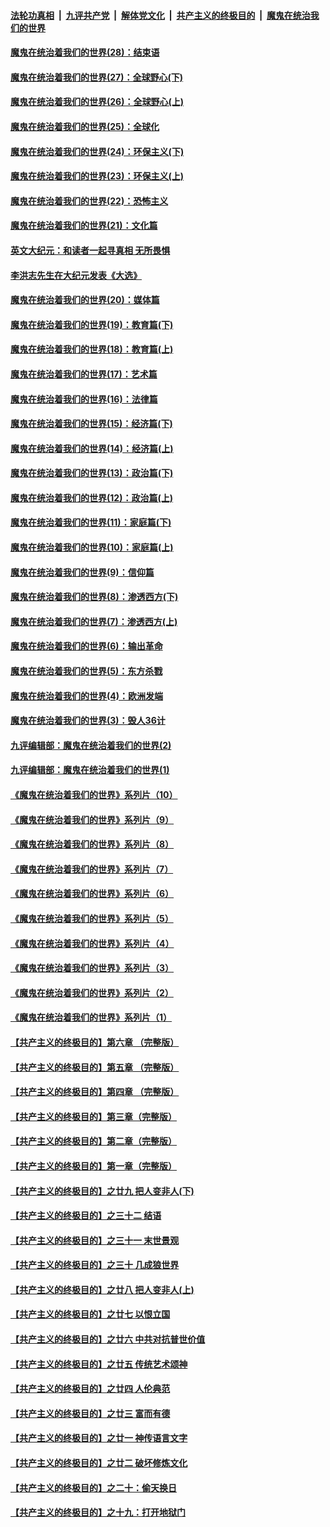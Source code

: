 ####  [法轮功真相](../../../../basic/blob/master/README.md?t=04241002) &nbsp;|&nbsp; [九评共产党](../../../../9ping.md/blob/master/README.md?t=04241002) &nbsp;|&nbsp; [解体党文化](../../../../jtdwh.md/blob/master/README.md?t=04241002)  &nbsp;|&nbsp; [共产主义的终极目的](../../../../gczydzjmd.md/blob/master/README.md?t=04241002) &nbsp;|&nbsp; [魔鬼在统治我们的世界](../../../../mgztzwmdsj.md/blob/master/README.md?t=04241002) 

#### [魔鬼在统治着我们的世界(28)：结束语](../pages/nsc422/n10936246.md?t=04241002) 

#### [魔鬼在统治着我们的世界(27)：全球野心(下)](../pages/nsc422/n10928319.md?t=04241002) 

#### [魔鬼在统治着我们的世界(26)：全球野心(上)](../pages/nsc422/n10900318.md?t=04241002) 

#### [魔鬼在统治着我们的世界(25)：全球化](../pages/nsc422/n10788205.md?t=04241002) 

#### [魔鬼在统治着我们的世界(24)：环保主义(下)](../pages/nsc422/n10695307.md?t=04241002) 

#### [魔鬼在统治着我们的世界(23)：环保主义(上)](../pages/nsc422/n10688613.md?t=04241002) 

#### [魔鬼在统治着我们的世界(22)：恐怖主义](../pages/nsc422/n10614727.md?t=04241002) 

#### [魔鬼在统治着我们的世界(21)：文化篇](../pages/nsc422/n10597706.md?t=04241002) 

#### [英文大纪元：和读者一起寻真相 无所畏惧](../pages/nsc422/n12542027.md?t=04241002) 

#### [李洪志先生在大纪元发表《大选》](../pages/nsc422/n12534746.md?t=04241002) 

#### [魔鬼在统治着我们的世界(20)：媒体篇](../pages/nsc422/n10586579.md?t=04241002) 

#### [魔鬼在统治着我们的世界(19)：教育篇(下)](../pages/nsc422/n10564808.md?t=04241002) 

#### [魔鬼在统治着我们的世界(18)：教育篇(上)](../pages/nsc422/n10526970.md?t=04241002) 

#### [魔鬼在统治着我们的世界(17)：艺术篇](../pages/nsc422/n10499093.md?t=04241002) 

#### [魔鬼在统治着我们的世界(16)：法律篇](../pages/nsc422/n10485969.md?t=04241002) 

#### [魔鬼在统治着我们的世界(15)：经济篇(下)](../pages/nsc422/n10469975.md?t=04241002) 

#### [魔鬼在统治着我们的世界(14)：经济篇(上)](../pages/nsc422/n10457370.md?t=04241002) 

#### [魔鬼在统治着我们的世界(13)：政治篇(下)](../pages/nsc422/n10448270.md?t=04241002) 

#### [魔鬼在统治着我们的世界(12)：政治篇(上)](../pages/nsc422/n10444576.md?t=04241002) 

#### [魔鬼在统治着我们的世界(11)：家庭篇(下)](../pages/nsc422/n10440961.md?t=04241002) 

#### [魔鬼在统治着我们的世界(10)：家庭篇(上)](../pages/nsc422/n10435448.md?t=04241002) 

#### [魔鬼在统治着我们的世界(9)：信仰篇](../pages/nsc422/n10432159.md?t=04241002) 

#### [魔鬼在统治着我们的世界(8)：渗透西方(下)](../pages/nsc422/n10429603.md?t=04241002) 

#### [魔鬼在统治着我们的世界(7)：渗透西方(上)](../pages/nsc422/n10426013.md?t=04241002) 

#### [魔鬼在统治着我们的世界(6)：输出革命](../pages/nsc422/n10421536.md?t=04241002) 

#### [魔鬼在统治着我们的世界(5)：东方杀戮](../pages/nsc422/n10417707.md?t=04241002) 

#### [魔鬼在统治着我们的世界(4)：欧洲发端](../pages/nsc422/n10414890.md?t=04241002) 

#### [魔鬼在统治着我们的世界(3)：毁人36计](../pages/nsc422/n10411583.md?t=04241002) 

#### [九评编辑部：魔鬼在统治着我们的世界(2)](../pages/nsc422/n10410036.md?t=04241002) 

#### [九评编辑部：魔鬼在统治着我们的世界(1)](../pages/nsc422/n10406825.md?t=04241002) 

#### [《魔鬼在统治着我们的世界》系列片（10）](../pages/nsc422/n12292670.md?t=04241002) 

#### [《魔鬼在统治着我们的世界》系列片（9）](../pages/nsc422/n12290859.md?t=04241002) 

#### [《魔鬼在统治着我们的世界》系列片（8）](../pages/nsc422/n12287445.md?t=04241002) 

#### [《魔鬼在统治着我们的世界》系列片（7）](../pages/nsc422/n12283425.md?t=04241002) 

#### [《魔鬼在统治着我们的世界》系列片（6）](../pages/nsc422/n12282314.md?t=04241002) 

#### [《魔鬼在统治着我们的世界》系列片（5）](../pages/nsc422/n12281419.md?t=04241002) 

#### [《魔鬼在统治着我们的世界》系列片（4）](../pages/nsc422/n12274024.md?t=04241002) 

#### [《魔鬼在统治着我们的世界》系列片（3）](../pages/nsc422/n12271322.md?t=04241002) 

#### [《魔鬼在统治着我们的世界》系列片（2）](../pages/nsc422/n12269049.md?t=04241002) 

#### [《魔鬼在统治着我们的世界》系列片（1）](../pages/nsc422/n12267575.md?t=04241002) 

#### [【共产主义的终极目的】第六章 （完整版）](../pages/nsc422/n11428913.md?t=04241002) 

#### [【共产主义的终极目的】第五章 （完整版）](../pages/nsc422/n11428912.md?t=04241002) 

#### [【共产主义的终极目的】第四章 （完整版）](../pages/nsc422/n11428907.md?t=04241002) 

#### [【共产主义的终极目的】第三章（完整版）](../pages/nsc422/n11428848.md?t=04241002) 

#### [【共产主义的终极目的】第二章（完整版）](../pages/nsc422/n11428831.md?t=04241002) 

#### [【共产主义的终极目的】第一章（完整版）](../pages/nsc422/n11417651.md?t=04241002) 

#### [【共产主义的终极目的】之廿九 把人变非人(下)](../pages/nsc422/n11344140.md?t=04241002) 

#### [【共产主义的终极目的】之三十二 结语](../pages/nsc422/n11360535.md?t=04241002) 

#### [【共产主义的终极目的】之三十一 末世景观](../pages/nsc422/n11351129.md?t=04241002) 

#### [【共产主义的终极目的】之三十 几成狼世界](../pages/nsc422/n11348280.md?t=04241002) 

#### [【共产主义的终极目的】之廿八 把人变非人(上)](../pages/nsc422/n11340492.md?t=04241002) 

#### [【共产主义的终极目的】之廿七 以恨立国](../pages/nsc422/n11336944.md?t=04241002) 

#### [【共产主义的终极目的】之廿六 中共对抗普世价值](../pages/nsc422/n11324785.md?t=04241002) 

#### [【共产主义的终极目的】之廿五 传统艺术颂神](../pages/nsc422/n11296396.md?t=04241002) 

#### [【共产主义的终极目的】之廿四 人伦典范](../pages/nsc422/n11296397.md?t=04241002) 

#### [【共产主义的终极目的】之廿三 富而有德](../pages/nsc422/n11283598.md?t=04241002) 

#### [【共产主义的终极目的】之廿一 神传语言文字](../pages/nsc422/n11263265.md?t=04241002) 

#### [【共产主义的终极目的】之廿二 破坏修炼文化](../pages/nsc422/n11245728.md?t=04241002) 

#### [【共产主义的终极目的】之二十：偷天换日](../pages/nsc422/n11238846.md?t=04241002) 

#### [【共产主义的终极目的】之十九：打开地狱门](../pages/nsc422/n11206376.md?t=04241002) 

